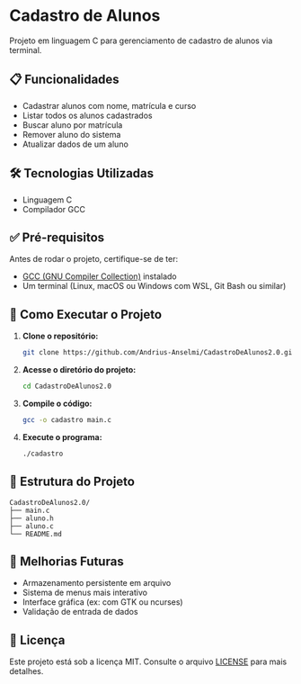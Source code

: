 # Cadastro de Alunos

Projeto em linguagem C para gerenciamento de cadastro de alunos via terminal.

## 📋 Funcionalidades

- Cadastrar alunos com nome, matrícula e curso
- Listar todos os alunos cadastrados
- Buscar aluno por matrícula
- Remover aluno do sistema
- Atualizar dados de um aluno

## 🛠️ Tecnologias Utilizadas

- Linguagem C
- Compilador GCC

## ✅ Pré-requisitos

Antes de rodar o projeto, certifique-se de ter:

- [GCC (GNU Compiler Collection)](https://gcc.gnu.org/) instalado
- Um terminal (Linux, macOS ou Windows com WSL, Git Bash ou similar)

## 🚀 Como Executar o Projeto

1. **Clone o repositório:**

   ```bash
   git clone https://github.com/Andrius-Anselmi/CadastroDeAlunos2.0.git
   ```

2. **Acesse o diretório do projeto:**

   ```bash
   cd CadastroDeAlunos2.0
   ```

3. **Compile o código:**

   ```bash
   gcc -o cadastro main.c
   ```

4. **Execute o programa:**

   ```bash
   ./cadastro
   ```

## 📁 Estrutura do Projeto

```
CadastroDeAlunos2.0/
├── main.c
├── aluno.h
├── aluno.c
└── README.md
```

## 🔮 Melhorias Futuras

- Armazenamento persistente em arquivo
- Sistema de menus mais interativo
- Interface gráfica (ex: com GTK ou ncurses)
- Validação de entrada de dados

## 📝 Licença

Este projeto está sob a licença MIT. Consulte o arquivo [LICENSE](LICENSE) para mais detalhes.
